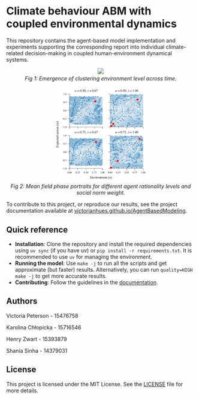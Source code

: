# Climate behaviour ABM with coupled environmental dynamics

This repository contains the agent-based model implementation and experiments supporting the corresponding
report into individual climate-related decision-making in coupled human-environment dynamical systems.

<p align="center">
    <img src="docs/source/figures/11b_env.gif" width="50%" /><br>
    <em>Fig 1: Emergence of clustering environment level across time.</em>
</p>


<p align="center">
    <img src="docs/source/figures/phase_portraits.png" width="50%"/><br>
    <em>Fig 2: Mean field phase portraits for different agent rationality levels and social norm weight.</em>
</p>

To contribute to this project, or reproduce our results, see the project documentation available at 
[victorianhues.github.io/AgentBasedModeling](https://victorianhues.github.io/AgentBasedModeling/).

## Quick reference
- **Installation**: Clone the repository and install the required dependencies using `uv sync` (if you have uv) or `pip install -r requirements.txt`. It is recommended to use `uv` for managing the environment.
- **Running the model**: Use `make -j` to run all the scripts and get approximate (but faster) results. Alternatively, you can run `quality=HIGH make -j` to get more accurate results. 
- **Contributing**: Follow the guidelines in the [documentation](https://victorianhues.github.io/AgentBasedModeling/contributing.html).

## Authors

Victoria Peterson - 15476758

Karolina Chłopicka - 15716546

Henry Zwart - 15393879

Shania Sinha - 14379031


## License

This project is licensed under the MIT License. See the [LICENSE](LICENSE) file for more details.
